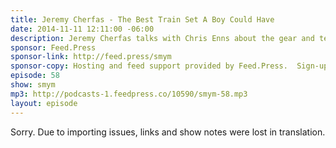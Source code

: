 ```yaml
---
title: Jeremy Cherfas - The Best Train Set A Boy Could Have
date: 2014-11-11 12:11:00 -06:00
description: Jeremy Cherfas talks with Chris Enns about the gear and techniques he uses for getting a good conversation with people milling around at conferences and his interest in food related discussions and where that talks him on his podcast, Eat This Podcast.
sponsor: Feed.Press
sponsor-link: http://feed.press/smym
sponsor-copy: Hosting and feed support provided by Feed.Press.  Sign-up today and try FeedPress on a 14 day trial (no contracts or commitments). Use promo code "smym" during checkout to get 10% off your first year.
episode: 58
show: smym
mp3: http://podcasts-1.feedpress.co/10590/smym-58.mp3
layout: episode
---
```


Sorry. Due to importing issues, links and show notes were lost in translation.
